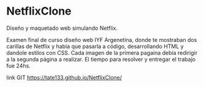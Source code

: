 # NetflixClone
Diseño y maquetado web simulando Netflix.

Examen final de curso diseño web IYF Argenetina, donde te mostraban dos carillas de Netflix y habia que pasarla a código, desarrollando HTML y dandole estilos con CSS.
Cada imagen de la primera pagaina debía redirigir a la segunda página a realizar.
El tiempo para resolver y entregar el trabajo fue 24hs.


link GIT https://tate133.github.io/NetflixClone/
